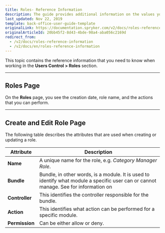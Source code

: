 ```yaml
---
title: Roles- Reference Information
description: The guide provides additional information on the values you enter when creating or editing roles in the Back Office.
last_updated: Nov 22, 2019
template: back-office-user-guide-template
originalLink: https://documentation.spryker.com/v2/docs/roles-reference-information
originalArticleId: 20bb45f2-8d43-4bde-98a4-aba056c2169d
redirect_from:
  - /v2/docs/roles-reference-information
  - /v2/docs/en/roles-reference-information
---
```


This topic contains the reference information that you need to know when working in the **Users Control > Roles** section.
***
## Roles Page
On the **Roles** page, you see the creation date, role name, and the actions that you can perform.
***
## Create and Edit Role Page

The following table describes the attributes that are used when creating or updating a role.

| Attribute | Description|
| --- | --- |
| **Name** |A unique name for the role, e.g. _Category Manager Role_. |
|**Bundle**  | Bundle, in other words, is a module. It is used to identify what module a specific user can or cannot manage. See for information on  |
|**Controller**  | This identifies the controller responsible for the bundle. |
| **Action** | This identifies what action can be performed for a specific module.  |
| **Permission** | Can be either allow or deny. |

